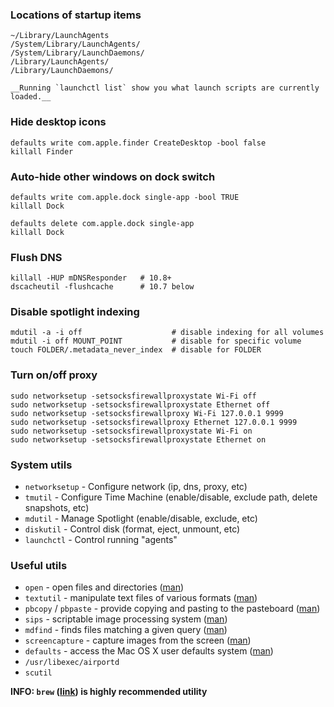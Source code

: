 ### Locations of startup items

    ~/Library/LaunchAgents
    /System/Library/LaunchAgents/
    /System/Library/LaunchDaemons/
    /Library/LaunchAgents/
    /Library/LaunchDaemons/

    __Running `launchctl list` show you what launch scripts are currently loaded.__

### Hide desktop icons

    defaults write com.apple.finder CreateDesktop -bool false
    killall Finder

### Auto-hide other windows on dock switch

    defaults write com.apple.dock single-app -bool TRUE
    killall Dock

    defaults delete com.apple.dock single-app
    killall Dock

### Flush DNS

    killall -HUP mDNSResponder   # 10.8+
    dscacheutil -flushcache      # 10.7 below

### Disable spotlight indexing

    mdutil -a -i off                    # disable indexing for all volumes
    mdutil -i off MOUNT_POINT           # disable for specific volume
    touch FOLDER/.metadata_never_index  # disable for FOLDER


### Turn on/off proxy

    sudo networksetup -setsocksfirewallproxystate Wi-Fi off
    sudo networksetup -setsocksfirewallproxystate Ethernet off
    sudo networksetup -setsocksfirewallproxy Wi-Fi 127.0.0.1 9999
    sudo networksetup -setsocksfirewallproxy Ethernet 127.0.0.1 9999
    sudo networksetup -setsocksfirewallproxystate Wi-Fi on
    sudo networksetup -setsocksfirewallproxystate Ethernet on

### System utils

- `networksetup` - Configure network (ip, dns, proxy, etc)
- `tmutil` - Configure Time Machine (enable/disable, exclude path, delete snapshots, etc)
- `mdutil` - Manage Spotlight (enable/disable, exclude, etc)
- `diskutil` - Control disk (format, eject, unmount, etc)
- `launchctl` - Control running "agents"

### Useful utils

- `open` - open files and directories ([man](https://developer.apple.com/legacy/library/documentation/Darwin/Reference/ManPages/man1/open.1.html))
- `textutil` - manipulate text files of various formats ([man](https://developer.apple.com/legacy/library/documentation/Darwin/Reference/ManPages/man1/textutil.1.html))
- `pbcopy` / `pbpaste` - provide copying and pasting to the pasteboard ([man](https://developer.apple.com/legacy/library/documentation/Darwin/Reference/ManPages/man1/pbcopy.1.html))
- `sips` - scriptable image processing system ([man](https://developer.apple.com/legacy/library/documentation/Darwin/Reference/ManPages/man1/sips.1.html))
- `mdfind` - finds files matching a given query ([man](https://developer.apple.com/legacy/library/documentation/Darwin/Reference/ManPages/man1/mdfind.1.html))
- `screencapture` - capture images from the screen ([man](https://developer.apple.com/legacy/library/documentation/Darwin/Reference/ManPages/man1/screencapture.1.html))
- `defaults` - access the Mac OS X user defaults system ([man](https://developer.apple.com/legacy/library/documentation/Darwin/Reference/ManPages/man1/defaults.1.html))
- `/usr/libexec/airportd`
- `scutil`

**INFO: `brew` ([link](https://brew.sh)) is highly recommended utility**
